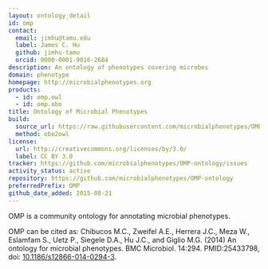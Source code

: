 ```yaml
---
layout: ontology_detail
id: omp
contact:
  email: jimhu@tamu.edu
  label: James C. Hu
  github: jimhu-tamu
  orcid: 0000-0001-9016-2684
description: An ontology of phenotypes covering microbes
domain: phenotype
homepage: http://microbialphenotypes.org
products:
  - id: omp.owl
  - id: omp.obo
title: Ontology of Microbial Phenotypes
build:
  source_url: https://raw.githubusercontent.com/microbialphenotypes/OMP-ontology-files/master/omp.obo
  method: obo2owl
license:
  url: http://creativecommons.org/licenses/by/3.0/
  label: CC BY 3.0
tracker: https://github.com/microbialphenotypes/OMP-ontology/issues
activity_status: active
repository: https://github.com/microbialphenotypes/OMP-ontology
preferredPrefix: OMP
github_date_added: 2015-08-21
---
```


OMP is a community ontology for annotating microbial phenotypes.

OMP can be cited as:
Chibucos M.C., Zweifel A.E., Herrera J.C., Meza W., Eslamfam S., Uetz P., Siegele D.A., Hu J.C., and Giglio M.G. (2014) An ontology for microbial phenotypes. BMC Microbiol. 14:294. 
PMID:25433798, doi: [10.1186/s12866-014-0294-3](https://doi.org/10.1186/s12866-014-0294-3).
